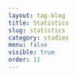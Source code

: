 ```yaml
---
layout: tag-blog
title: Statistics
slug: statistics
category: studies
menu: false
visible: true
order: 11
---
```

